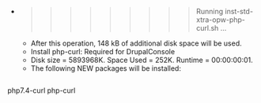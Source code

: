 * >>>>>>>>> Running inst-std-xtra-opw-php-curl.sh ...
  * After this operation, 148 kB of additional disk space will be used.
  * Install php-curl: Required for DrupalConsole
  * Disk size = 5893968K. Space Used = 252K. Runtime = 00:00:00:01.
  * The following NEW packages will be installed:
  ```bash
php7.4-curl php-curl
  ```
